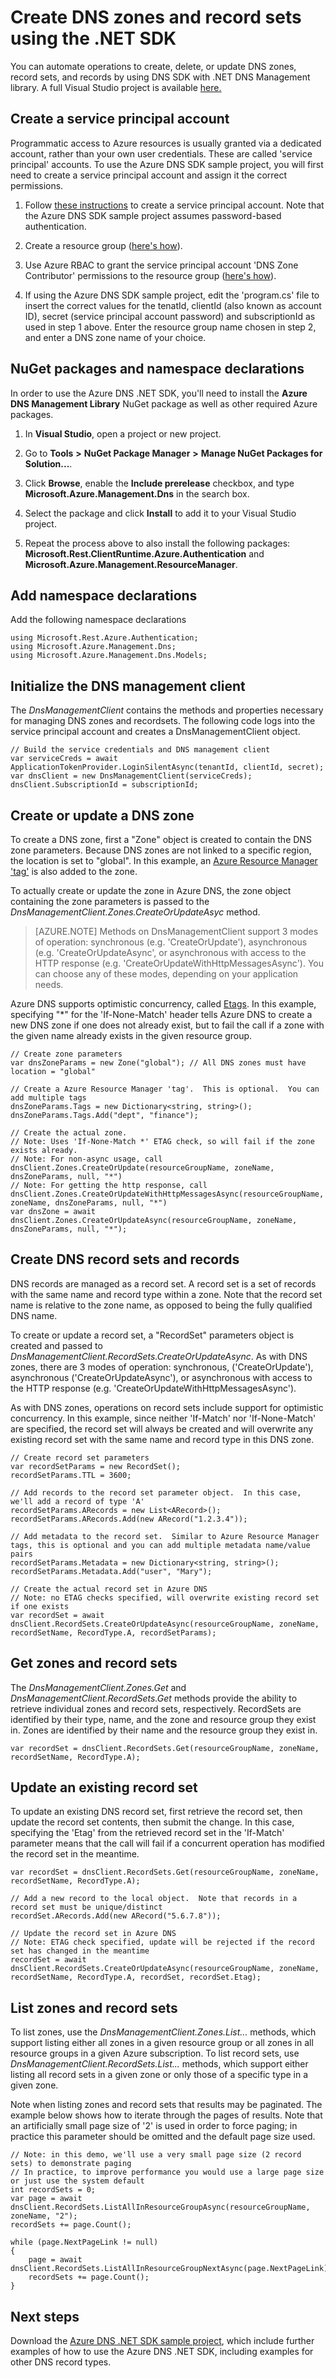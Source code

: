 <properties 
   pageTitle="Create DNS zones and record sets in Azure DNS using the .NET SDK | Microsoft Azure" 
   description="How to create DNS zones and record sets in Azure DNS by using the .NET SDK." 
   services="dns" 
   documentationCenter="na" 
   authors="sewhee" 
   manager="carmonm" 
   editor=""/>

<tags
   ms.service="dns"
   ms.devlang="na"
   ms.topic="article"
   ms.tgt_pltfrm="na"
   ms.workload="infrastructure-services" 
   ms.date="09/19/2016"
   ms.author="jonatul"/>


# Create DNS zones and record sets using the .NET SDK

You can automate operations to create, delete, or update DNS zones, record sets, and records by using DNS SDK with .NET DNS Management library. A full Visual Studio project is available [here.](https://www.microsoft.com/en-us/download/details.aspx?id=47268&WT.mc_id=DX_MVP4025064&e6b34bbe-475b-1abd-2c51-b5034bcdd6d2=True)

## Create a service principal account

Programmatic access to Azure resources is usually granted via a dedicated account, rather than your own user credentials. These are called 'service principal' accounts. To use the Azure DNS SDK sample project, you will first need to create a service principal account and assign it the correct permissions.

1. Follow [these instructions](../resource-group-authenticate-service-principal.md) to create a service principal account.  Note that the Azure DNS SDK sample project assumes password-based authentication.

2. Create a resource group ([here's how](../azure-portal/resource-group-portal.md)).

3. Use Azure RBAC to grant the service principal account 'DNS Zone Contributor' permissions to the resource group ([here's how](../active-directory/role-based-access-control-configure.md)).

4. If using the Azure DNS SDK sample project, edit the 'program.cs' file to insert the correct values for the tenatId, clientId (also known as account ID), secret (service principal account password) and subscriptionId as used in step 1 above.  Enter the resource group name chosen in step 2, and enter a DNS zone name of your choice.

## NuGet packages and namespace declarations

In order to use the Azure DNS .NET SDK, you'll need to install the **Azure DNS Management Library** NuGet package as well as other required Azure packages.
 
1. In **Visual Studio**, open a project or new project. 

2. Go to **Tools** **>** **NuGet Package Manager** **>** **Manage NuGet Packages for Solution...**. 

3. Click **Browse**, enable the **Include prerelease** checkbox, and type **Microsoft.Azure.Management.Dns** in the search box.

4. Select the package and click **Install** to add it to your Visual Studio project.
 
5. Repeat the process above to also install the following packages: **Microsoft.Rest.ClientRuntime.Azure.Authentication** and **Microsoft.Azure.Management.ResourceManager**.

## Add namespace declarations

Add the following namespace declarations

	using Microsoft.Rest.Azure.Authentication;
	using Microsoft.Azure.Management.Dns;
	using Microsoft.Azure.Management.Dns.Models;

## Initialize the DNS management client

The *DnsManagementClient* contains the methods and properties necessary for managing DNS zones and recordsets.  The following code logs into the service principal account and creates a DnsManagementClient object.

	// Build the service credentials and DNS management client
	var serviceCreds = await ApplicationTokenProvider.LoginSilentAsync(tenantId, clientId, secret);
	var dnsClient = new DnsManagementClient(serviceCreds);
	dnsClient.SubscriptionId = subscriptionId;

## Create or update a DNS zone

To create a DNS zone, first a "Zone" object is created to contain the DNS zone parameters. Because DNS zones are not linked to a specific region, the location is set to "global".   In this example, an [Azure Resource Manager 'tag'](https://azure.microsoft.com/updates/organize-your-azure-resources-with-tags/) is also added to the zone.

To actually create or update the zone in Azure DNS, the zone object containing the zone parameters is passed to the *DnsManagementClient.Zones.CreateOrUpdateAsyc* method.

>[AZURE.NOTE] Methods on DnsManagementClient support 3 modes of operation: synchronous (e.g. 'CreateOrUpdate'), asynchronous (e.g. 'CreateOrUpdateAsync', or asynchronous with access to the HTTP response (e.g. 'CreateOrUpdateWithHttpMessagesAsync').  You can choose any of these modes, depending on your application needs.

Azure DNS supports optimistic concurrency, called [Etags](dns-getstarted-create-dnszone.md). In this example, specifying "*" for the 'If-None-Match' header tells Azure DNS to create a new DNS zone if one does not already exist, but to fail the call if a zone with the given name already exists in the given resource group.

	// Create zone parameters
	var dnsZoneParams = new Zone("global"); // All DNS zones must have location = "global"
	
	// Create a Azure Resource Manager 'tag'.  This is optional.  You can add multiple tags
	dnsZoneParams.Tags = new Dictionary<string, string>();
	dnsZoneParams.Tags.Add("dept", "finance");
	
	// Create the actual zone.
	// Note: Uses 'If-None-Match *' ETAG check, so will fail if the zone exists already.
	// Note: For non-async usage, call dnsClient.Zones.CreateOrUpdate(resourceGroupName, zoneName, dnsZoneParams, null, "*")
	// Note: For getting the http response, call dnsClient.Zones.CreateOrUpdateWithHttpMessagesAsync(resourceGroupName, zoneName, dnsZoneParams, null, "*")
	var dnsZone = await dnsClient.Zones.CreateOrUpdateAsync(resourceGroupName, zoneName, dnsZoneParams, null, "*");

## Create DNS record sets and records

DNS records are managed as a record set. A record set is a set of records with the same name and record type within a zone.  Note that the record set name is relative to the zone name, as opposed to being the fully qualified DNS name.

To create or update a record set, a "RecordSet" parameters object is created and passed to *DnsManagementClient.RecordSets.CreateOrUpdateAsync*. As with DNS zones, there are 3 modes of operation: synchronous, ('CreateOrUpdate'), asynchronous ('CreateOrUpdateAsync'), or asynchronous with access to the HTTP response (e.g. 'CreateOrUpdateWithHttpMessagesAsync').

As with DNS zones, operations on record sets include support for optimistic concurrency.  In this example, since neither 'If-Match' nor 'If-None-Match' are specified, the record set will always be created and will overwrite any existing record set with the same name and record type in this DNS zone.

	// Create record set parameters
	var recordSetParams = new RecordSet();
	recordSetParams.TTL = 3600;

	// Add records to the record set parameter object.  In this case, we'll add a record of type 'A'
	recordSetParams.ARecords = new List<ARecord>();
	recordSetParams.ARecords.Add(new ARecord("1.2.3.4"));

	// Add metadata to the record set.  Similar to Azure Resource Manager tags, this is optional and you can add multiple metadata name/value pairs
	recordSetParams.Metadata = new Dictionary<string, string>();
	recordSetParams.Metadata.Add("user", "Mary");

	// Create the actual record set in Azure DNS
	// Note: no ETAG checks specified, will overwrite existing record set if one exists
	var recordSet = await dnsClient.RecordSets.CreateOrUpdateAsync(resourceGroupName, zoneName, recordSetName, RecordType.A, recordSetParams);

## Get zones and record sets

The *DnsManagementClient.Zones.Get* and *DnsManagementClient.RecordSets.Get* methods provide the ability to retrieve individual zones and record sets, respectively. RecordSets are identified by their type, name, and the zone and resource group they exist in. Zones are identified by their name and the resource group they exist in.

	var recordSet = dnsClient.RecordSets.Get(resourceGroupName, zoneName, recordSetName, RecordType.A);
	
## Update an existing record set

To update an existing DNS record set, first retrieve the record set, then update the record set contents, then submit the change.  In this case, specifying the 'Etag' from the retrieved record set in the 'If-Match' parameter means that the call will fail if a concurrent operation has modified the record set in the meantime.

	var recordSet = dnsClient.RecordSets.Get(resourceGroupName, zoneName, recordSetName, RecordType.A);

	// Add a new record to the local object.  Note that records in a record set must be unique/distinct
	recordSet.ARecords.Add(new ARecord("5.6.7.8"));

	// Update the record set in Azure DNS
	// Note: ETAG check specified, update will be rejected if the record set has changed in the meantime
	recordSet = await dnsClient.RecordSets.CreateOrUpdateAsync(resourceGroupName, zoneName, recordSetName, RecordType.A, recordSet, recordSet.Etag);

## List zones and record sets

To list zones, use the *DnsManagementClient.Zones.List...* methods, which support listing either all zones in a given resource group or all zones in all resource groups in a given Azure subscription. To list record sets, use *DnsManagementClient.RecordSets.List...* methods, which support either listing all record sets in a given zone or only those of a specific type in a given zone.

Note when listing zones and record sets that results may be paginated.  The example below shows how to iterate through the pages of results.  Note that an artificially small page size of '2' is used in order to force paging; in practice this parameter should be omitted and the default page size used.

	// Note: in this demo, we'll use a very small page size (2 record sets) to demonstrate paging
	// In practice, to improve performance you would use a large page size or just use the system default
	int recordSets = 0;
	var page = await dnsClient.RecordSets.ListAllInResourceGroupAsync(resourceGroupName, zoneName, "2");
	recordSets += page.Count();

	while (page.NextPageLink != null)
	{
		page = await dnsClient.RecordSets.ListAllInResourceGroupNextAsync(page.NextPageLink);
		recordSets += page.Count();
	}

## Next steps

Download the [Azure DNS .NET SDK sample project](https://www.microsoft.com/en-us/download/details.aspx?id=47268&WT.mc_id=DX_MVP4025064&e6b34bbe-475b-1abd-2c51-b5034bcdd6d2=True), which include further examples of how to use the Azure DNS .NET SDK, including examples for other DNS record types.
